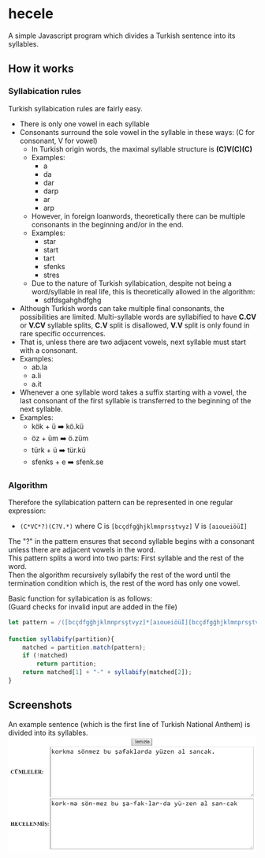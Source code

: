 # hecele
A simple Javascript program which divides a Turkish sentence into its syllables.  

## How it works

### Syllabication rules
Turkish syllabication rules are fairly easy.  
- There is only one vowel in each syllable  
- Consonants surround the sole vowel in the syllable in these ways: (C for consonant, V for vowel)
    - In Turkish origin words, the maximal syllable structure is **(C)V(C)(C)**
    - Examples: 
        - a
        - da
        - dar
        - darp 
        - ar
        - arp
     - However, in foreign loanwords, theoretically there can be multiple consonants in the beginning and/or in the end.
     - Examples:
        - star
        - start
        - tart
        - sfenks
        - stres
     - Due to the nature of Turkish syllabication, despite not being a word/syllable in real life, this is theoretically allowed in the algorithm:
        - sdfdsgahghdfghg
 - Although Turkish words can take multiple final consonants, the possibilities are limited. Multi-syllable words are syllabified to have **C.CV** or **V.CV** syllable splits, **C.V** split is disallowed, **V.V** split is only found in rare specific occurrences.
 - That is, unless there are two adjacent vowels, next syllable must start with a consonant.
 - Examples:
     - ab.la
     - a.li
     - a.it
 - Whenever a one syllable word takes a suffix starting with a vowel, the last consonant of the first syllable is transferred to the beginning of the next syllable.
 - Examples:
     - kök + ü ➡️ kö.kü 
     - öz + üm ➡️ ö.züm
     - türk + ü ➡️ tür.kü
     - sfenks + e ➡️ sfenk.se

### Algorithm
Therefore the syllabication pattern can be represented in one regular expression:  
- `(C*VC*?)(C?V.*)` where C is `[bcçdfgğhjklmnprsştvyz]` V is `[aıoueiöüİ]`  

The "?" in the pattern ensures that second syllable begins with a consonant unless there are adjacent vowels in the word.   
This pattern splits a word into two parts: First syllable and the rest of the word.  
Then the algorithm recursively syllabify the rest of the word until the termination condition which is, the rest of the word has only one vowel.  

Basic function for syllabication is as follows:  
(Guard checks for invalid input are added in the file)  
```javascript
let pattern = /([bcçdfgğhjklmnprsştvyz]*[aıoueiöüİ][bcçdfgğhjklmnprsştvyz]*?)([bcçdfgğhjklmnprsştvyz]?[aıoueiöüİ].*)/i;

function syllabify(partition){
    matched = partition.match(pattern);
    if (!matched) 
        return partition;
    return matched[1] + "-" + syllabify(matched[2]);
}
```

## Screenshots
An example sentence (which is the first line of Turkish National Anthem) is divided into its syllables.  
![](screenshot.png)

